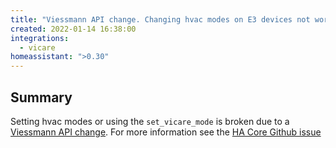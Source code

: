 ```yaml
---
title: "Viessmann API change. Changing hvac modes on E3 devices not working"
created: 2022-01-14 16:38:00
integrations:
  - vicare
homeassistant: ">0.30"
---
```


## Summary

Setting hvac modes or using the `set_vicare_mode` is broken due to a [Viessmann API change](https://documentation.viessmann.com/static/changelog). For more information see the [HA Core Github issue](https://github.com/home-assistant/core/issues/85786)
